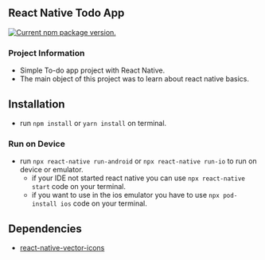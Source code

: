## React Native Todo App 
<p>
  <a href="https://www.npmjs.org/package/react-native">
    <img src="https://img.shields.io/npm/v/react-native?color=brightgreen&label=npm%20package" alt="Current npm package version." />
  </a>
</p>

### Project Information

- Simple To-do app project with React Native. 
- The main object of this project was to learn about react native basics.

## Installation

- run `npm install` or `yarn install` on terminal.

### Run on Device

- run `npx react-native run-android` or `npx react-native run-io` to run on device or emulator.
  - if your IDE not started react native you can use `npx react-native start` code on your terminal.
  - if you want to use in the ios emulator you have to use `npx pod-install ios` code on your terminal.

## Dependencies
  - [react-native-vector-icons](https://www.npmjs.com/package/react-native-vector-icons)
  
